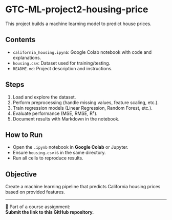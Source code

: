 ﻿# GTC-ML-project2-housing-price


This project builds a machine learning model to predict house prices.

## Contents
- `california_housing.ipynb`: Google Colab notebook with code and explanations.
- `housing.csv`: Dataset used for training/testing.
- `README.md`: Project description and instructions.

## Steps
1. Load and explore the dataset.
2. Perform preprocessing (handle missing values, feature scaling, etc.).
3. Train regression models (Linear Regression, Random Forest, etc.).
4. Evaluate performance (MSE, RMSE, R²).
5. Document results with Markdown in the notebook.

## How to Run
- Open the `.ipynb` notebook in **Google Colab** or Jupyter.
- Ensure `housing.csv` is in the same directory.
- Run all cells to reproduce results.

## Objective
Create a machine learning pipeline that predicts California housing prices based on provided features.

---

📌 Part of a course assignment:  
**Submit the link to this GitHub repository.**

